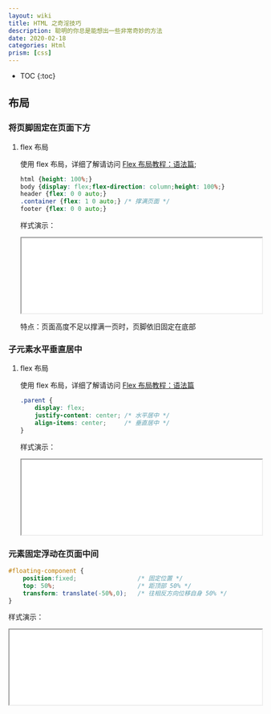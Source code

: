 ```yaml
---
layout: wiki
title: HTML 之奇淫技巧
description: 聪明的你总是能想出一些非常奇妙的方法
date: 2020-02-18
categories: Html
prism: [css]
---
```


* TOC
{:toc}

## 布局

### 将页脚固定在页面下方

1. flex 布局

    使用 flex 布局，详细了解请访问 [Flex 布局教程：语法篇](http://www.ruanyifeng.com/blog/2015/07/flex-grammar.html);

    ```css
    html {height: 100%;}
    body {display: flex;flex-direction: column;height: 100%;}
    header {flex: 0 0 auto;}
    .container {flex: 1 0 auto;} /* 撑满页面 */
    footer {flex: 0 0 auto;}
    ```

    样式演示：
    <iframe src="/assets/html/Footer-stay-bottom.html" width="100%"></iframe>

    特点：页面高度不足以撑满一页时，页脚依旧固定在底部

### 子元素水平垂直居中

1. flex 布局

    使用 flex 布局，详细了解请访问 [Flex 布局教程：语法篇](http://www.ruanyifeng.com/blog/2015/07/flex-grammar.html)

    ```css
    .parent {
        display: flex;
        justify-content: center; /* 水平居中 */
        align-items: center;     /* 垂直居中 */
    }
    ```

    样式演示：
    <iframe src="/assets/html/Child-absolutely-center.html" width="100%"></iframe>

### 元素固定浮动在页面中间

```css
#floating-component {
    position:fixed;                 /* 固定位置 */
    top: 50%;                       /* 距顶部 50% */
    transform: translate(-50%,0);   /* 往相反方向位移自身 50% */
}
```

样式演示：
<iframe src="/assets/html/Fixed-floating.html" width="100%"></iframe>